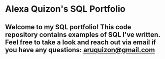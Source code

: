 # Alexa Quizon's SQL Portfolio

## Welcome to my SQL portfolio! This code repository contains examples of SQL I've written. Feel free to take a look and reach out via email if you have any questions: aruquizon@gmail.com

